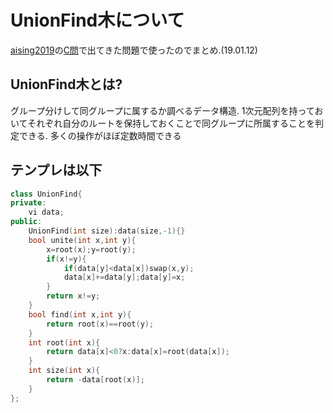 # UnionFind木について

[aising2019](https:///atcoder.jp/contests/aising2019)の[C問](https://atcoder.jp/contests/aising2019/tasks/aising2019_c)で出てきた問題で使ったのでまとめ.(19.01.12)

## UnionFind木とは?

グループ分けして同グループに属するか調べるデータ構造.
1次元配列を持っておいてそれぞれ自分のルートを保持しておくことで同グループに所属することを判定できる.
多くの操作がほぼ定数時間できる

## テンプレは以下

```cpp
class UnionFind{
private:
    vi data;
public:
    UnionFind(int size):data(size,-1){}
    bool unite(int x,int y){
        x=root(x);y=root(y);
        if(x!=y){
            if(data[y]<data[x])swap(x,y);
            data[x]+=data[y];data[y]=x;
        }
        return x!=y;
    }
    bool find(int x,int y){
        return root(x)==root(y);
    }
    int root(int x){
        return data[x]<0?x:data[x]=root(data[x]);
    }
    int size(int x){
        return -data[root(x)];
    }
};
```
